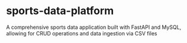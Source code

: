 # sports-data-platform
A comprehensive sports data application built with FastAPI and MySQL, allowing for CRUD operations and data ingestion via CSV files
